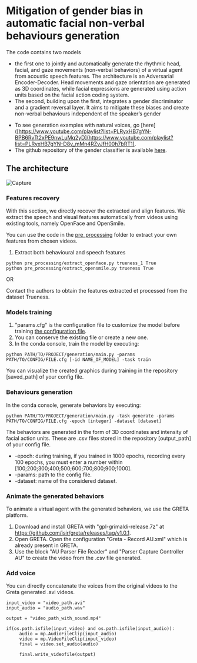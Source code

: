 


# Mitigation of gender bias in automatic facial non-verbal behaviours generation
The code contains two models 
* the first one to jointly and automatically generate the rhythmic head, facial, and gaze movements (non-verbal behaviors) of a virtual agent from acoustic speech features. The architecture is an Adversarial Encoder-Decoder. Head movements and gaze orientation are generated as 3D coordinates, while facial expressions are generated using action units based on the facial action coding system.
* The second, building upon the first, integrates a gender discriminator and a gradient reversal layer. It aims to mitigate these biases and create non-verbal behaviours independent of the speaker’s gender

- To see generation examples with natural voices, go [here]([https://www.youtube.com/playlist?list=PLRyxHB7gYN-BPB6RvTt2xPE9nwLuMq2yD](https://www.youtube.com/playlist?list=PLRyxHB7gYN-D8v_mMn4RZvJfH00h7bRT1).
- The github repository of the gender classifier is available [here](https://github.com/behavioursGeneration/gender-classifier?tab=readme-ov-file).
  
## The architecture 
![Capture](https://github.com/behavioursGeneration/FairGenderGen/assets/110098017/da6d223d-f38e-44b9-9529-32eaacfdfbcf)

### Features recovery 
With this section, we directly recover the extracted and align features. We extract the speech and visual features automatically from videos using existing tools, namely OpenFace and OpenSmile. 

You can use the code in the [pre_processing](https://github.com/behavioursGeneration/FairGenderGen/tree/main/pre_processing) folder to extract your own features from chosen videos.
1. Extract both behavioural and speech features
```
python pre_processing/extract_openface.py trueness_1 True
python pre_processing/extract_opensmile.py trueness True
```
OR 

Contact the authors to obtain the features extracted et processed from the dataset Trueness. 

### Models training
1. "params.cfg" is the configuration file to customize the model before training [the configuration file](docs/params_base.cfg).
2. You can conserve the existing file or create a new one. 
3. In the conda console, train the model by executing:
```
python PATH/TO/PROJECT/generation/main.py -params PATH/TO/CONFIG/FILE.cfg [-id NAME_OF_MODEL] -task train
```
You can visualize the created graphics during training in the repository [saved_path] of your config file. 

### Behaviours generation
In the conda console, generate behaviors by executing:
```
python PATH/TO/PROJECT/generation/main.py -task generate -params PATH/TO/CONFIG/FILE.cfg -epoch [integer] -dataset [dataset]
```
The behaviors are generated in the form of 3D coordinates and intensity of facial action units. These are .csv files stored in the repository [output_path] of your config file. 

- -epoch: during training, if you trained in 1000 epochs, recording every 100 epochs, you must enter a number within [100;200;300;400;500;600;700;800;900;1000].
- -params: path to the config file. 
- -dataset: name of the considered dataset. 


### Animate the generated behaviors
To animate a virtual agent with the generated behaviors, we use the GRETA platform. 

1. Download and install GRETA with "gpl-grimaldi-release.7z" at https://github.com/isir/greta/releases/tag/v1.0.1.
2. Open GRETA. Open the configuration "Greta - Record AU.xml" which is already present in GRETA. 
3. Use the block "AU Parser File Reader" and "Parser Capture Controller AU" to create the video from the .csv file generated.

### Add voice 
You can directly concatenate the voices from the original videos to the Greta generated .avi videos.

```
input_video = "video_path.avi"
input_audio = "audio_path.wav"

output = "video_path_with_sound.mp4"

if(os.path.isfile(input_video) and os.path.isfile(input_audio)):
     audio = mp.AudioFileClip(input_audio)
     video = mp.VideoFileClip(input_video)
     final = video.set_audio(audio)

     final.write_videofile(output)
```



